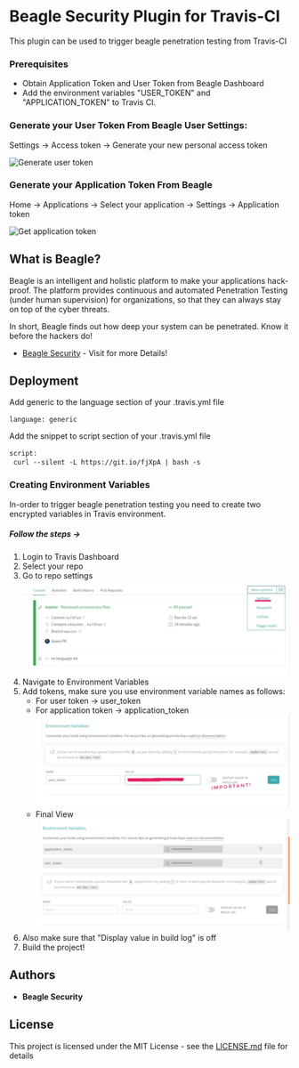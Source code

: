 
# Beagle Security Plugin for Travis-CI

This plugin can be used to trigger beagle penetration testing from Travis-CI

### Prerequisites

* Obtain Application Token and User Token from Beagle Dashboard
* Add the environment variables "USER_TOKEN" and "APPLICATION_TOKEN" to Travis CI.


### Generate your User Token From Beagle User Settings:
  Settings -> Access token -> Generate your new personal access token

![Generate user token](https://beagle-assets.s3.ca-central-1.amazonaws.com/share/usertoken.png)

### Generate your Application Token From Beagle<br></h3>
  Home -> Applications -> Select your application -> Settings -> Application token

![Get application token](https://beagle-assets.s3.ca-central-1.amazonaws.com/share/apptoken.png)

## What is Beagle?

Beagle is an intelligent and holistic platform to make your applications hack-proof. The platform provides continuous and automated Penetration Testing (under human supervision) for organizations, so that they can always stay on top of the cyber threats.

In short, Beagle finds out how deep your system can be penetrated. Know it before the hackers do! 

* [Beagle Security](https://beaglesecurity.com/) - Visit for more Details!

## Deployment

Add generic to the language section of your .travis.yml file

```
language: generic
```

Add the snippet to script section of your .travis.yml file

```
script:
 curl --silent -L https://git.io/fjXpA | bash -s
```

### Creating Environment Variables
In-order to trigger beagle penetration testing you need to create two encrypted variables in Travis environment. 

##### Follow the steps ->
1. Login to Travis Dashboard
2. Select your repo
3. Go to repo settings 
	![Step 1](/images/1.jpeg)
5. Navigate to Environment Variables
6. Add tokens, make sure you use environment variable names as follows:
	* For user token -> user_token
	* For application token -> application_token
	![Step 2](/images/2.jpeg)
	* Final View 
	![Step 3](/images/3.png)
7. Also make sure that "Display value in build log" is off
8. Build the project! 
 
## Authors

* **Beagle Security**

## License

This project is licensed under the MIT License - see the [LICENSE.md](LICENSE.md) file for details


